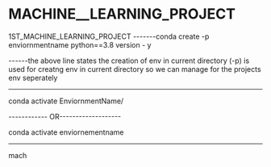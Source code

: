 # MACHINE__LEARNING_PROJECT
1ST_MACHINE_LEARNING_PROJECT
-------conda create -p enviornmentname python==3.8 version - y 

------the above line states the creation of env in current directory (-p) is used for creatng env in current directory so we can manage for the projects env seperately 

--------------------------------------------------------------------------------------------------------------------------------------------------------------------------------

conda activate EnviornmentName/

------------ OR-------------------

conda activate enviornementname

--------------------------------------------------------------------------------------------------------------------------------------------------------------------------------
mach